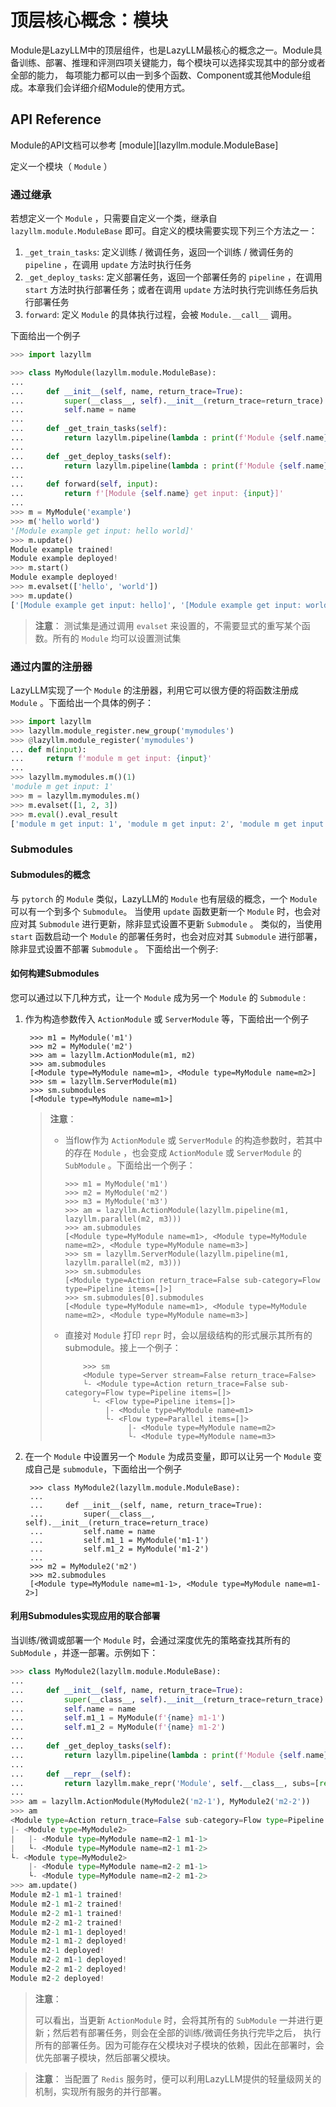 # 顶层核心概念：模块

Module是LazyLLM中的顶层组件，也是LazyLLM最核心的概念之一。Module具备训练、部署、推理和评测四项关键能力，每个模块可以选择实现其中的部分或者全部的能力，
每项能力都可以由一到多个函数、Component或其他Module组成。本章我们会详细介绍Module的使用方式。

## API Reference

Module的API文档可以参考 [module][lazyllm.module.ModuleBase]

定义一个模块（ ``Module`` ）

### 通过继承

若想定义一个 ``Module`` ，只需要自定义一个类，继承自 ``lazyllm.module.ModuleBase`` 即可。自定义的模块需要实现下列三个方法之一：

1. ``_get_train_tasks``: 定义训练 / 微调任务，返回一个训练 / 微调任务的 ``pipeline`` ，在调用 ``update`` 方法时执行任务
2. ``_get_deploy_tasks``: 定义部署任务，返回一个部署任务的 ``pipeline`` ，在调用 ``start`` 方法时执行部署任务；或者在调用 ``update`` 方法时执行完训练任务后执行部署任务
3. ``forward``: 定义 ``Module`` 的具体执行过程，会被 ``Module.__call__`` 调用。

下面给出一个例子

```python
>>> import lazyllm

>>> class MyModule(lazyllm.module.ModuleBase):
...    
...     def __init__(self, name, return_trace=True):
...         super(__class__, self).__init__(return_trace=return_trace)
...         self.name = name
... 
...     def _get_train_tasks(self):
...         return lazyllm.pipeline(lambda : print(f'Module {self.name} trained!'))
... 
...     def _get_deploy_tasks(self):
...         return lazyllm.pipeline(lambda : print(f'Module {self.name} deployed!'))
... 
...     def forward(self, input):
...         return f'[Module {self.name} get input: {input}]'
... 
>>> m = MyModule('example')
>>> m('hello world')
'[Module example get input: hello world]'
>>> m.update()
Module example trained!
Module example deployed!
>>> m.start()
Module example deployed! 
>>> m.evalset(['hello', 'world'])
>>> m.update()
['[Module example get input: hello]', '[Module example get input: world]']
```

> **注意**： 
    测试集是通过调用 ``evalset`` 来设置的，不需要显式的重写某个函数。所有的 ``Module`` 均可以设置测试集

### 通过内置的注册器

LazyLLM实现了一个 ``Module`` 的注册器，利用它可以很方便的将函数注册成 ``Module`` 。下面给出一个具体的例子：

```python
>>> import lazyllm
>>> lazyllm.module_register.new_group('mymodules')
>>> @lazyllm.module_register('mymodules')
... def m(input):
...     return f'module m get input: {input}'
... 
>>> lazyllm.mymodules.m()(1)
'module m get input: 1'
>>> m = lazyllm.mymodules.m()
>>> m.evalset([1, 2, 3])
>>> m.eval().eval_result
['module m get input: 1', 'module m get input: 2', 'module m get input: 3']
```

### Submodules

#### Submodules的概念

与 ``pytorch`` 的 ``Module`` 类似，LazyLLM的 ``Module`` 也有层级的概念，一个 ``Module`` 可以有一个到多个 ``Submodule``。
当使用 ``update`` 函数更新一个  ``Module`` 时，也会对应对其 ``Submodule`` 进行更新，除非显式设置不更新 ``Submodule`` 。
类似的，当使用 ``start`` 函数启动一个  ``Module`` 的部署任务时，也会对应对其 ``Submodule`` 进行部署，除非显式设置不部署 ``Submodule`` 。
下面给出一个例子:

#### 如何构建Submodules

您可以通过以下几种方式，让一个 ``Module`` 成为另一个 ``Module`` 的 ``Submodule`` :

1. 作为构造参数传入 ``ActionModule`` 或 ``ServerModule`` 等，下面给出一个例子

        >>> m1 = MyModule('m1')
        >>> m2 = MyModule('m2')
        >>> am = lazyllm.ActionModule(m1, m2)
        >>> am.submodules
        [<Module type=MyModule name=m1>, <Module type=MyModule name=m2>]
        >>> sm = lazyllm.ServerModule(m1)
        >>> sm.submodules
        [<Module type=MyModule name=m1>]

    > **注意**：
    > - 当flow作为 ``ActionModule`` 或 ``ServerModule`` 的构造参数时，若其中的存在 ``Module`` ，也会变成  ``ActionModule`` 或 ``ServerModule`` 的 ``SubModule`` 。下面给出一个例子：
    >
    >       >>> m1 = MyModule('m1')
    >       >>> m2 = MyModule('m2')
    >       >>> m3 = MyModule('m3')
    >       >>> am = lazyllm.ActionModule(lazyllm.pipeline(m1, lazyllm.parallel(m2, m3)))
    >       >>> am.submodules
    >       [<Module type=MyModule name=m1>, <Module type=MyModule name=m2>, <Module type=MyModule name=m3>]
    >       >>> sm = lazyllm.ServerModule(lazyllm.pipeline(m1, lazyllm.parallel(m2, m3)))
    >       >>> sm.submodules
    >       [<Module type=Action return_trace=False sub-category=Flow type=Pipeline items=[]>]
    >       >>> sm.submodules[0].submodules
    >       [<Module type=MyModule name=m1>, <Module type=MyModule name=m2>, <Module type=MyModule name=m3>]
    > - 直接对 ``Module`` 打印 ``repr`` 时，会以层级结构的形式展示其所有的submodule。接上一个例子：
    >
    >           >>> sm
    >           <Module type=Server stream=False return_trace=False>
    >           └- <Module type=Action return_trace=False sub-category=Flow type=Pipeline items=[]>
    >             └- <Flow type=Pipeline items=[]>
    >                |- <Module type=MyModule name=m1>
    >                └- <Flow type=Parallel items=[]>
    >                     |- <Module type=MyModule name=m2>
    >                     └- <Module type=MyModule name=m3>

2. 在一个 ``Module`` 中设置另一个 ``Module`` 为成员变量，即可以让另一个 ``Module`` 变成自己是 ``submodule``，下面给出一个例子

        >>> class MyModule2(lazyllm.module.ModuleBase):
        ...    
        ...     def __init__(self, name, return_trace=True):
        ...         super(__class__, self).__init__(return_trace=return_trace)
        ...         self.name = name
        ...         self.m1_1 = MyModule('m1-1')
        ...         self.m1_2 = MyModule('m1-2')
        ...
        >>> m2 = MyModule2('m2')
        >>> m2.submodules
        [<Module type=MyModule name=m1-1>, <Module type=MyModule name=m1-2>]

#### 利用Submodules实现应用的联合部署

当训练/微调或部署一个 ``Module`` 时，会通过深度优先的策略查找其所有的 ``SubModule`` ，并逐一部署。示例如下：

```python
>>> class MyModule2(lazyllm.module.ModuleBase):
...    
...     def __init__(self, name, return_trace=True):
...         super(__class__, self).__init__(return_trace=return_trace)
...         self.name = name
...         self.m1_1 = MyModule(f'{name} m1-1')
...         self.m1_2 = MyModule(f'{name} m1-2')
...
...     def _get_deploy_tasks(self):
...         return lazyllm.pipeline(lambda : print(f'Module {self.name} deployed!'))
...
...     def __repr__(self):
...         return lazyllm.make_repr('Module', self.__class__, subs=[repr(self.m1_1), repr(self.m1_2)])
...
>>> am = lazyllm.ActionModule(MyModule2('m2-1'), MyModule2('m2-2'))
>>> am
<Module type=Action return_trace=False sub-category=Flow type=Pipeline items=[]>
|- <Module type=MyModule2>
|   |- <Module type=MyModule name=m2-1 m1-1>
|   └- <Module type=MyModule name=m2-1 m1-2>
└- <Module type=MyModule2>
    |- <Module type=MyModule name=m2-2 m1-1>
    └- <Module type=MyModule name=m2-2 m1-2>
>>> am.update()
Module m2-1 m1-1 trained!
Module m2-1 m1-2 trained!
Module m2-2 m1-1 trained!
Module m2-2 m1-2 trained!
Module m2-1 m1-1 deployed!
Module m2-1 m1-2 deployed!
Module m2-1 deployed!
Module m2-2 m1-1 deployed!
Module m2-2 m1-2 deployed!
Module m2-2 deployed!
```

> **注意**：
> 
> 可以看出，当更新 ``ActionModule`` 时，会将其所有的 ``SubModule`` 一并进行更新；然后若有部署任务，则会在全部的训练/微调任务执行完毕之后，
> 执行所有的部署任务。因为可能存在父模块对子模块的依赖，因此在部署时，会优先部署子模块，然后部署父模块。

> **注意**：
    当配置了 ``Redis`` 服务时，便可以利用LazyLLM提供的轻量级网关的机制，实现所有服务的并行部署。